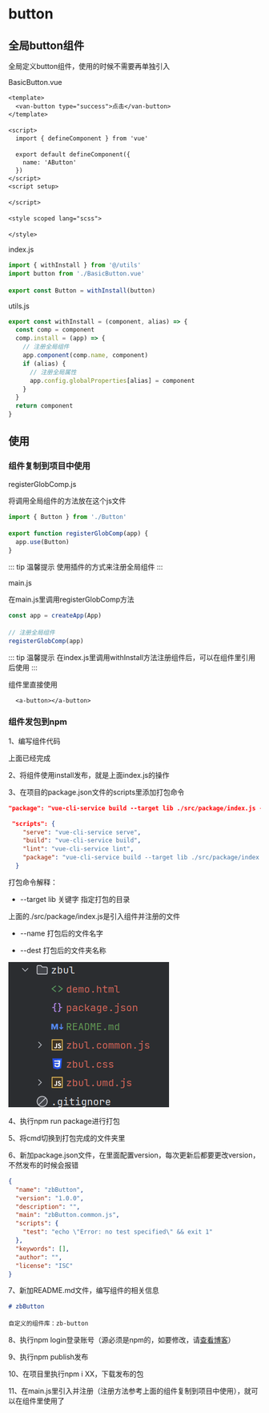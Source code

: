 # button

## 全局button组件

全局定义button组件，使用的时候不需要再单独引入

BasicButton.vue

```vue
<template>
  <van-button type="success">点击</van-button>
</template>

<script>
  import { defineComponent } from 'vue'

  export default defineComponent({
    name: 'AButton'
  })
</script>
<script setup>

</script>

<style scoped lang="scss">

</style>

```

index.js

```js
import { withInstall } from '@/utils'
import button from './BasicButton.vue'

export const Button = withInstall(button)

```

utils.js

```js
export const withInstall = (component, alias) => {
  const comp = component
  comp.install = (app) => {
    // 注册全局组件
    app.component(comp.name, component)
    if (alias) {
      // 注册全局属性
      app.config.globalProperties[alias] = component
    }
  }
  return component
}
```

## 使用

### 组件复制到项目中使用

registerGlobComp.js

将调用全局组件的方法放在这个js文件
```js
import { Button } from './Button'

export function registerGlobComp(app) {
  app.use(Button)
}
```

::: tip 温馨提示
使用插件的方式来注册全局组件
:::

main.js

在main.js里调用registerGlobComp方法

```js
const app = createApp(App)

// 注册全局组件
registerGlobComp(app)
```

::: tip 温馨提示
在index.js里调用withInstall方法注册组件后，可以在组件里引用后使用
:::

组件里直接使用

```vue
  <a-button></a-button>
```

### 组件发包到npm

1、编写组件代码

上面已经完成

2、将组件使用install发布，就是上面index.js的操作

3、在项目的package.json文件的scripts里添加打包命令

```json
"package": "vue-cli-service build --target lib ./src/package/index.js --name zbul --dest zbul"
```

```json
 "scripts": {
    "serve": "vue-cli-service serve",
    "build": "vue-cli-service build",
    "lint": "vue-cli-service lint",
    "package": "vue-cli-service build --target lib ./src/package/index.js --name zbButton --dest zbButton"
  }
```

打包命令解释：

* --target lib 关键字 指定打包的目录

上面的./src/package/index.js是引入组件并注册的文件

* --name 打包后的文件名字

* --dest 打包后的文件夹名称

![Image text](../../public/vue/global/button/01.png)

4、执行npm run package进行打包

5、将cmd切换到打包完成的文件夹里

6、新加package.json文件，在里面配置version，每次更新后都要更改version，不然发布的时候会报错

```json
{
  "name": "zbButton",
  "version": "1.0.0",
  "description": "",
  "main": "zbButton.common.js",
  "scripts": {
    "test": "echo \"Error: no test specified\" && exit 1"
  },
  "keywords": [],
  "author": "",
  "license": "ISC"
}
```

7、新加README.md文件，编写组件的相关信息

```md
# zbButton

自定义的组件库：zb-button

```

8、执行npm login登录账号（源必须是npm的，如要修改，请[查看博客](https://zhaobao1830.github.io/zhaobao1830-notes/fronKnowledge/node/#%E4%BD%BF%E7%94%A8nrm)）

9、执行npm publish发布

10、在项目里执行npm i XX，下载发布的包

11、在main.js里引入并注册（注册方法参考上面的组件复制到项目中使用），就可以在组件里使用了
